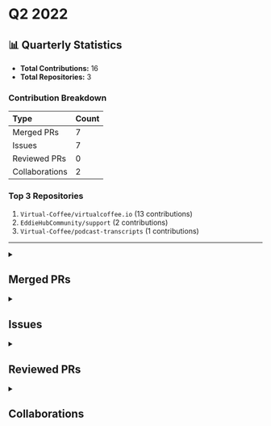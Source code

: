 # Q2 2022

## 📊 Quarterly Statistics

* **Total Contributions:** 16
* **Total Repositories:** 3

### Contribution Breakdown

| Type | Count |
| :--- | :--- |
| Merged PRs | 7 |
| Issues | 7 |
| Reviewed PRs | 0 |
| Collaborations | 2 |

### Top 3 Repositories

1. `Virtual-Coffee/virtualcoffee.io` (13 contributions)
2. `EddieHubCommunity/support` (2 contributions)
3. `Virtual-Coffee/podcast-transcripts` (1 contributions)

---

<details>
  <summary><h2>Merged PRs</h2></summary>
<table style='width:100%; table-layout:fixed;'>
  <thead>
    <tr>
      <th style='width:5%;'>No.</th>
      <th style='width:20%;'>Project Name</th>
      <th style='width:20%;'>Title</th>
      <th style='width:35%;'>Description</th>
      <th style='width:20%;'>Date</th>
    </tr>
  </thead>
  <tbody>
    <tr>
      <td>1.</td>
      <td>Virtual-Coffee/virtualcoffee.io</td>
      <td><a href='https://github.com/Virtual-Coffee/virtualcoffee.io/pull/597'>Add note to preview page on localhost in README</a></td>
      <td>## Linked Issue<br><br>Closes #596 <br><br>&lt;!--<br><br>If you have a pull request related to a current issue please link to that issue number.<br><br>That issue can be linked to the pull request by using the side panel in the Github UI or using the `#` symbol followed by the number of the associated issue.<br><br>To link a pull request to an issue to show that a fix is in progress and to automatically close the issue when someone merges the pull request, type the keyword &quot;Closes&quot; followed by a reference to the issue. For example, Closes #404 or Closes Virtual-Coffee/virtualcoffee.io/issues/404.<br><br>--&gt;<br><br>## Description<br><br>- Add a note to view a page on localhost when encountering `TimeoutError - Task timed out after 10.00 seconds`.<br><br>&lt;!--<br><br>A pull request description describes what constitutes the Pull Request and what changes you have made to the code.<br><br>It explains what you&#39;ve done, including any code changes, configuration changes, migrations included, new APIs introduced, changes made to old APIs, any new workers/crons introduced in the system, copy changes, and so on. You get the gist.<br><br>A good description informs everyone that is reaading it of the purpose of the pull request. This helps not just the current maintainers but anyone reading it now or in the future to understand your intent.<br><br>If the request is not complete but you want feedback use  Draft Pull Request option of the Pull request dropdown menu.<br><br>@mention individuals that you want to review the PR, and mention why. (“ @username I want to know what you think of this code.”)<br><br>--&gt;<br><br>## Methodology<br><br>&lt;!--<br><br>This section explains why the above changes explained were done.<br><br>Sometimes a developer feels that it&#39;s okay to write &quot;Business/Product requirement&quot; in the description. That&#39;s fine, but doing so defeats the purpose of this section.<br><br>If there is a better explanation as to why the changes were suggested, it&#39;s always good to attach a document reference link for that information.<br><br>A good &quot;Why&quot; section should explain the reasoning behind any changes.<br><br>--&gt;<br><br>## Code of Conduct<br><br>&gt; By submitting this pull request, you agree to follow our [Code of Conduct](https://virtualcoffee.io/code-of-conduct/)<br></td>
      <td>2022-06-22</td>
    </tr>
    <tr>
      <td>2.</td>
      <td>Virtual-Coffee/virtualcoffee.io</td>
      <td><a href='https://github.com/Virtual-Coffee/virtualcoffee.io/pull/590'>Add June 2022 newsletter</a></td>
      <td>## Linked Issue<br><br>Closes #589<br><br>&lt;!--<br><br>If you have a pull request related to a current issue please link to that issue number.<br><br>That issue can be linked to the pull request by using the side panel in the Github UI or using the `#` symbol followed by the number of the associated issue.<br><br>To link a pull request to an issue to show that a fix is in progress and to automatically close the issue when someone merges the pull request, type the keyword &quot;Closes&quot; followed by a reference to the issue. For example, Closes #404 or Closes Virtual-Coffee/virtualcoffee.io/issues/404.<br><br>--&gt;<br><br>## Description<br><br>- Add June 2022 newsletter.<br>- Update `newsletter.js` to add the issue to the index.<br><br>&lt;!--<br><br>A pull request description describes what constitutes the Pull Request and what changes you have made to the code.<br><br>It explains what you&#39;ve done, including any code changes, configuration changes, migrations included, new APIs introduced, changes made to old APIs, any new workers/crons introduced in the system, copy changes, and so on. You get the gist.<br><br>A good description informs everyone that is reaading it of the purpose of the pull request. This helps not just the current maintainers but anyone reading it now or in the future to understand your intent.<br><br>If the request is not complete but you want feedback use  Draft Pull Request option of the Pull request dropdown menu.<br><br>@mention individuals that you want to review the PR, and mention why. (“ @username I want to know what you think of this code.”)<br><br>--&gt;<br><br>## Methodology<br><br>&lt;!--<br><br>This section explains why the above changes explained were done.<br><br>Sometimes a developer feels that it&#39;s okay to write &quot;Business/Product requirement&quot; in the description. That&#39;s fine, but doing so defeats the purpose of this section.<br><br>If there is a better explanation as to why the changes were suggested, it&#39;s always good to attach a document reference link for that information.<br><br>A good &quot;Why&quot; section should explain the reasoning behind any changes.<br><br>--&gt;<br><br>## Code of Conduct<br><br>&gt; By submitting this pull request, you agree to follow our [Code of Conduct](https://virtualcoffee.io/code-of-conduct/)<br></td>
      <td>2022-06-07</td>
    </tr>
    <tr>
      <td>3.</td>
      <td>Virtual-Coffee/virtualcoffee.io</td>
      <td><a href='https://github.com/Virtual-Coffee/virtualcoffee.io/pull/576'>Add May 2022 newsletter</a></td>
      <td>## Linked Issue<br><br>#575 <br><br>&lt;!--<br><br>If you have a pull request related to a current issue please link to that issue number.<br><br>That issue can be linked to the pull request by using the side panel in the Github UI or using the `#` symbol followed by the number of the associated issue.<br><br>To link a pull request to an issue to show that a fix is in progress and to automatically close the issue when someone merges the pull request, type the keyword &quot;Closes&quot; followed by a reference to the issue. For example, Closes #404 or Closes Virtual-Coffee/virtualcoffee.io/issues/404.<br><br>--&gt;<br><br>## Description<br><br>- Add May 2022 newsletter to the website.<br><br>&lt;!--<br><br>A pull request description describes what constitutes the Pull Request and what changes you have made to the code.<br><br>It explains what you&#39;ve done, including any code changes, configuration changes, migrations included, new APIs introduced, changes made to old APIs, any new workers/crons introduced in the system, copy changes, and so on. You get the gist.<br><br>A good description informs everyone that is reaading it of the purpose of the pull request. This helps not just the current maintainers but anyone reading it now or in the future to understand your intent.<br><br>If the request is not complete but you want feedback use  Draft Pull Request option of the Pull request dropdown menu.<br><br>@mention individuals that you want to review the PR, and mention why. (“ @username I want to know what you think of this code.”)<br><br>--&gt;<br><br>## Methodology<br><br>&lt;!--<br><br>This section explains why the above changes explained were done.<br><br>Sometimes a developer feels that it&#39;s okay to write &quot;Business/Product requirement&quot; in the description. That&#39;s fine, but doing so defeats the purpose of this section.<br><br>If there is a better explanation as to why the changes were suggested, it&#39;s always good to attach a document reference link for that information.<br><br>A good &quot;Why&quot; section should explain the reasoning behind any changes.<br><br>--&gt;<br><br>## Code of Conduct<br><br>&gt; By submitting this pull request, you agree to follow our [Code of Conduct](https://virtualcoffee.io/code-of-conduct/)<br></td>
      <td>2022-05-10</td>
    </tr>
    <tr>
      <td>4.</td>
      <td>Virtual-Coffee/virtualcoffee.io</td>
      <td><a href='https://github.com/Virtual-Coffee/virtualcoffee.io/pull/569'>Change intro of Join Virtual Coffee section to pause new membership</a></td>
      <td>* Delete link to meetingplace<br>* Fix h2<br><br>## Linked Issue<br><br>Closes #568 <br><br>&lt;!--<br><br>If you have a pull request related to a current issue please link to that issue number.<br><br>That issue can be linked to the pull request by using the side panel in the Github UI or using the `#` symbol followed by the number of the associated issue.<br><br>To link a pull request to an issue to show that a fix is in progress and to automatically close the issue when someone merges the pull request, type the keyword &quot;Closes&quot; followed by a reference to the issue. For example, Closes #404 or Closes Virtual-Coffee/virtualcoffee.io/issues/404.<br><br>--&gt;<br><br>## Description<br><br>- Change intro to pausing membership<br>- Delete the link to meetingplace because we won&#39;t use it anymore.<br><br>&lt;!--<br><br>A pull request description describes what constitutes the Pull Request and what changes you have made to the code.<br><br>It explains what you&#39;ve done, including any code changes, configuration changes, migrations included, new APIs introduced, changes made to old APIs, any new workers/crons introduced in the system, copy changes, and so on. You get the gist.<br><br>A good description informs everyone that is reaading it of the purpose of the pull request. This helps not just the current maintainers but anyone reading it now or in the future to understand your intent.<br><br>If the request is not complete but you want feedback use  Draft Pull Request option of the Pull request dropdown menu.<br><br>@mention individuals that you want to review the PR, and mention why. (“ @username I want to know what you think of this code.”)<br><br>--&gt;<br><br>## Methodology<br><br>&lt;!--<br><br>This section explains why the above changes explained were done.<br><br>Sometimes a developer feels that it&#39;s okay to write &quot;Business/Product requirement&quot; in the description. That&#39;s fine, but doing so defeats the purpose of this section.<br><br>If there is a better explanation as to why the changes were suggested, it&#39;s always good to attach a document reference link for that information.<br><br>A good &quot;Why&quot; section should explain the reasoning behind any changes.<br><br>--&gt;<br><br>## Code of Conduct<br><br>&gt; By submitting this pull request, you agree to follow our [Code of Conduct](https://virtualcoffee.io/code-of-conduct/)<br></td>
      <td>2022-04-30</td>
    </tr>
    <tr>
      <td>5.</td>
      <td>EddieHubCommunity/support</td>
      <td><a href='https://github.com/EddieHubCommunity/support/pull/3829'>Translate snippet docs to Indonesian</a></td>
      <td>&lt;!-- If applicable, reference the issue number that this PR closes --&gt;<br>Closes #3828<br><br>#### What does this PR do?<br>- Add Indonesian translation for the snippet docs.<br><br>#### Description of the task to be completed?<br><br>#### How can this be manually tested?<br><br>#### Any background context you want to provide?<br><br>#### Is there any relevant issue to this PR?<br>#3828 <br><br>#### Screenshots (if appropriate)<br><br>#### Questions<br></td>
      <td>2022-04-10</td>
    </tr>
    <tr>
      <td>6.</td>
      <td>Virtual-Coffee/virtualcoffee.io</td>
      <td><a href='https://github.com/Virtual-Coffee/virtualcoffee.io/pull/552'>Add April 2022 newsletter</a></td>
      <td>## Linked Issue<br><br>Closes #551<br><br>&lt;!--<br><br>If you have a pull request related to a current issue please link to that issue number.<br><br>That issue can be linked to the pull request by using the side panel in the Github UI or using the `#` symbol followed by the number of the associated issue.<br><br>To link a pull request to an issue to show that a fix is in progress and to automatically close the issue when someone merges the pull request, type the keyword &quot;Closes&quot; followed by a reference to the issue. For example, Closes #404 or Closes Virtual-Coffee/virtualcoffee.io/issues/404.<br><br>--&gt;<br><br>## Description<br><br>- Add April 2022 newsletter to the website.<br><br>&lt;!--<br><br>A pull request description describes what constitutes the Pull Request and what changes you have made to the code.<br><br>It explains what you&#39;ve done, including any code changes, configuration changes, migrations included, new APIs introduced, changes made to old APIs, any new workers/crons introduced in the system, copy changes, and so on. You get the gist.<br><br>A good description informs everyone that is reaading it of the purpose of the pull request. This helps not just the current maintainers but anyone reading it now or in the future to understand your intent.<br><br>If the request is not complete but you want feedback use  Draft Pull Request option of the Pull request dropdown menu.<br><br>@mention individuals that you want to review the PR, and mention why. (“ @username I want to know what you think of this code.”)<br><br>--&gt;<br><br>## Methodology<br><br>&lt;!--<br><br>This section explains why the above changes explained were done.<br><br>Sometimes a developer feels that it&#39;s okay to write &quot;Business/Product requirement&quot; in the description. That&#39;s fine, but doing so defeats the purpose of this section.<br><br>If there is a better explanation as to why the changes were suggested, it&#39;s always good to attach a document reference link for that information.<br><br>A good &quot;Why&quot; section should explain the reasoning behind any changes.<br><br>--&gt;<br><br>## Code of Conduct<br><br>&gt; By submitting this pull request, you agree to follow our [Code of Conduct](https://virtualcoffee.io/code-of-conduct/)<br></td>
      <td>2022-04-05</td>
    </tr>
    <tr>
      <td>7.</td>
      <td>Virtual-Coffee/virtualcoffee.io</td>
      <td><a href='https://github.com/Virtual-Coffee/virtualcoffee.io/pull/549'>Add a guide to ask questions to the website</a></td>
      <td>## Linked Issue<br><br>#417 <br><br>&lt;!--<br><br>If you have a pull request related to a current issue please link to that issue number.<br><br>That issue can be linked to the pull request by using the side panel in the Github UI or using the `#` symbol followed by the number of the associated issue.<br><br>To link a pull request to an issue to show that a fix is in progress and to automatically close the issue when someone merges the pull request, type the keyword &quot;Closes&quot; followed by a reference to the issue. For example, Closes #404 or Closes Virtual-Coffee/virtualcoffee.io/issues/404.<br><br>--&gt;<br><br>## Description<br><br>- Add a guide to asking questions for our members.<br>- Add svgs for the guide.<br><br>&lt;!--<br><br>A pull request description describes what constitutes the Pull Request and what changes you have made to the code.<br><br>It explains what you&#39;ve done, including any code changes, configuration changes, migrations included, new APIs introduced, changes made to old APIs, any new workers/crons introduced in the system, copy changes, and so on. You get the gist.<br><br>A good description informs everyone that is reaading it of the purpose of the pull request. This helps not just the current maintainers but anyone reading it now or in the future to understand your intent.<br><br>If the request is not complete but you want feedback use  Draft Pull Request option of the Pull request dropdown menu.<br><br>@mention individuals that you want to review the PR, and mention why. (“ @username I want to know what you think of this code.”)<br><br>--&gt;<br><br>## Methodology<br><br>&lt;!--<br><br>This section explains why the above changes explained were done.<br><br>Sometimes a developer feels that it&#39;s okay to write &quot;Business/Product requirement&quot; in the description. That&#39;s fine, but doing so defeats the purpose of this section.<br><br>If there is a better explanation as to why the changes were suggested, it&#39;s always good to attach a document reference link for that information.<br><br>A good &quot;Why&quot; section should explain the reasoning behind any changes.<br><br>--&gt;<br><br>## Code of Conduct<br><br>&gt; By submitting this pull request, you agree to follow our [Code of Conduct](https://virtualcoffee.io/code-of-conduct/)<br></td>
      <td>2022-04-02</td>
    </tr>
  </tbody>
</table>
</details>

<details>
  <summary><h2>Issues</h2></summary>
<table style='width:100%; table-layout:fixed;'>
  <thead>
    <tr>
      <th style='width:5%;'>No.</th>
      <th style='width:20%;'>Project Name</th>
      <th style='width:20%;'>Title</th>
      <th style='width:35%;'>Description</th>
      <th style='width:20%;'>Date</th>
    </tr>
  </thead>
  <tbody>
    <tr>
      <td>1.</td>
      <td>Virtual-Coffee/virtualcoffee.io</td>
      <td><a href='https://github.com/Virtual-Coffee/virtualcoffee.io/issues/596'>Add guide/note on how to preview page on localhost when receiving TimeoutError</a></td>
      <td>### Is there an existing issue for this?<br><br>- [X] I have searched the existing issues<br><br>### Context for documentation change<br><br>Every time I run `yarn dev`, I get a `TimeoutError - Task timed out after 10.00 seconds` message.<br>Depending on the computer&#39;s speed, I believe some of us encounter the same error.<br>However, we can get around it by adding the path to the targeted page to the localhost after the server runs.<br><br>### Proposed solution<br><br>Add a note about adding the path to the `yarn dev` section at `README.md`. <br><br>### Resources that can help<br><br>_No response_<br><br>### Collaborators<br><br>_No response_<br><br>### Code of Conduct<br><br>- [X] I&#39;ve read the Code of Conduct and understand my responsibilities as a member of the Virtual Coffee community</td>
      <td>2022-06-22</td>
    </tr>
    <tr>
      <td>2.</td>
      <td>Virtual-Coffee/virtualcoffee.io</td>
      <td><a href='https://github.com/Virtual-Coffee/virtualcoffee.io/issues/589'>Add June 2022 newsletter to site</a></td>
      <td>## Issue Context<br><br>Every month, we try to get the newsletter up on the site within a week of emailing it. Currently, we&#39;re moving them over &quot;by hand.&quot;<br><br>## Steps to update<br><br>In the code base, navigate to `src &gt; newsletter &gt; issues` and create a new file `2022-06.jsx`.<br>You can look at the existing newsletters ( `src &gt; newsletter &gt; issues`) as a template.<br><br>Make sure to add it to the index by following the steps in [Newsletters section in our README](https://github.com/Virtual-Coffee/virtualcoffee.io#newsletters) and update the content accordingly based on our email newsletter.<br><br>If you have questions, please let us know. We&#39;re up for pairing if anyone wants to walk through this!</td>
      <td>2022-06-07</td>
    </tr>
    <tr>
      <td>3.</td>
      <td>Virtual-Coffee/virtualcoffee.io</td>
      <td><a href='https://github.com/Virtual-Coffee/virtualcoffee.io/issues/583'>Add developer resources page into member resources </a></td>
      <td>### Is there an existing issue for this?<br><br>- [X] I have searched the existing issues<br><br>### Context for documentation change<br><br>We get recurring questions that have been answered. And we also received valuable resources from our members in our Slack channels.<br><br>### Proposed solution<br><br>Create a page—like &quot;Developer Resources&quot;—to compile the resources that both members and non-members can consume.<br>We can include this page in the Member Resources.<br><br>### Resources that can help<br><br>_No response_<br><br>### Collaborators<br><br>_No response_<br><br>### Code of Conduct<br><br>- [X] I&#39;ve read the Code of Conduct and understand my responsibilities as a member of the Virtual Coffee community</td>
      <td>2022-05-21</td>
    </tr>
    <tr>
      <td>4.</td>
      <td>Virtual-Coffee/virtualcoffee.io</td>
      <td><a href='https://github.com/Virtual-Coffee/virtualcoffee.io/issues/575'>Add May 2022 newsletter to site</a></td>
      <td>## Issue Context<br><br>Every month, we try to get the newsletter up on the site within a week of sending it out. Currently, we&#39;re moving them over &quot;by hand.&quot;<br><br>## Steps to update<br><br>In the code base, navigate to `src &gt; newsletter &gt; issues` and create a new file `2022-05.jsx`.<br>You can look at the existing newsletters ( `src &gt; newsletter &gt; issues`) as a kind of template.<br><br>Make sure to add it to the index by following the steps in [Newsletters section in our README](https://github.com/Virtual-Coffee/virtualcoffee.io#newsletters) and update the content accordingly based on our email newsletter.<br><br>If you have questions, please let us know. We&#39;re up for pairing if anyone wants to walk through this!</td>
      <td>2022-05-10</td>
    </tr>
    <tr>
      <td>5.</td>
      <td>Virtual-Coffee/virtualcoffee.io</td>
      <td><a href='https://github.com/Virtual-Coffee/virtualcoffee.io/issues/568'>Change "Join Virtual Coffee" section</a></td>
      <td>### Is there an existing issue for this?<br><br>- [X] I have searched the existing issues<br><br>### Type of Change<br><br>Edit/Clarification on existing content<br><br>### URL of existing page<br><br>https://virtualcoffee.io/resources/virtual-coffee/join-virtual-coffee<br><br>### Context for content change<br><br>As we are pausing our membership for Virtual Coffee, we need to update the page.<br><br>### Proposed solution<br><br>There are a couple of ways that I can propose:<br>- Change the content of the [How can I join Virtual Coffee?](https://virtualcoffee.io/resources/virtual-coffee/join-virtual-coffee#how-can-i-join-virtual-coffee) section into some sort of announcement like &quot;We are currently pausing our membership ...&quot; and leave the rest of the sections as it is.<br>- Create a new file with an announcement of pausing the membership and provide links to our Guide To Virtual Coffee for members as a sneak peek for non-members, along with our newsletter, Twitter, and email for the public to keep in touch with us.  <br><br>### Resources that can help<br><br>_No response_<br><br>### Collaborators<br><br>@danieltott & @BekahHW, any thoughts?<br><br>I will take this issue after confirmation and get assigned to me.<br>Thank you 😊<br><br>### Code of Conduct<br><br>- [X] I&#39;ve read the Code of Conduct and understand my responsibilities as a member of the Virtual Coffee community</td>
      <td>2022-04-25</td>
    </tr>
    <tr>
      <td>6.</td>
      <td>EddieHubCommunity/support</td>
      <td><a href='https://github.com/EddieHubCommunity/support/issues/3828'>[FEATURE REQUEST] Translate snippet docs to Indonesian</a></td>
      <td>### Description of feature request, idea<br><br>To make PR review snippets more inclusive by having multiple languages.<br><br>### Add (multiple) screenshot links (if applicable)<br><br>_No response_<br><br>### Add any other context about the feature request here<br><br>_No response_</td>
      <td>2022-04-10</td>
    </tr>
    <tr>
      <td>7.</td>
      <td>Virtual-Coffee/virtualcoffee.io</td>
      <td><a href='https://github.com/Virtual-Coffee/virtualcoffee.io/issues/551'>Add April 2022 newsletter to site</a></td>
      <td>## Issue Context<br>Every month, we try to get the newsletter up on the site within a week of sending it out. Currently, we&#39;re moving them over &quot;by hand.&quot;<br><br>You can look at the existing newsletters ( src &gt; newsletter &gt; issues) as a kind of template. The sections are all the same. The content needs to be updated, and sometimes that changes the way things look, for example, your list may have fewer items.<br><br>## Steps to update<br>You can look at the existing newsletters ( src &gt; newsletter &gt; issues) as a kind of template. The sections are all the same. The content needs to be updated, and sometimes that changes the way things look, for example, your list may have fewer items.<br><br>In the code base, navigate to src &gt; newsletter &gt; issues and create a new file 2022-04.njk<br>Add the latest issue using the format from the past issues.<br>If you have questions, please let us know. We&#39;re up for pairing if anyone wants to walk through this!</td>
      <td>2022-04-05</td>
    </tr>
  </tbody>
</table>
</details>

<details>
  <summary><h2>Reviewed PRs</h2></summary>
No contribution in this quarter.
</details>

<details>
  <summary><h2>Collaborations</h2></summary>
<table style='width:100%; table-layout:fixed;'>
  <thead>
    <tr>
      <th style='width:5%;'>No.</th>
      <th style='width:20%;'>Project Name</th>
      <th style='width:20%;'>Title</th>
      <th style='width:35%;'>Description</th>
      <th style='width:20%;'>Date</th>
    </tr>
  </thead>
  <tbody>
    <tr>
      <td>1.</td>
      <td>Virtual-Coffee/podcast-transcripts</td>
      <td><a href='https://github.com/Virtual-Coffee/podcast-transcripts/issues/14'>Fix up SRT issue with episode 1/4</a></td>
      <td>Hey @adiati98 !<br><br>I tried uploading Vic&#39;s episode and got an error.<br><br>So I see two issues going on here:<br><br>One is that we need the time codes to have milliseconds - that&#39;s the value after the comma:<br><br>https://github.com/adiati98/podcast-transcripts/blob/587681af4c7090b02182f66b478152fc9f8f3eef/episodes/1_4.srt#L1436<br><br>So on this line, it should be `00:17:29,012 --&gt; 00:17:30,245`<br><br>I don&#39;t think we need those to be accurate - I&#39;d be fine with you adding `000` to them.<br><br>There was also one line that was missing a `--&gt;`.<br><br>I&#39;ve got these fixed up, I just wanted to let you know 😄 </td>
      <td>2022-05-18</td>
    </tr>
    <tr>
      <td>2.</td>
      <td>Virtual-Coffee/virtualcoffee.io</td>
      <td><a href='https://github.com/Virtual-Coffee/virtualcoffee.io/issues/417'>How to ask for help with code Member Resource</a></td>
      <td>### Issue Context<br><br>We now have a [Member Resources section](https://virtualcoffee.io/resources/) on the site. This would be a great place to add two things: a developer Resources page that links to a section on how to ask for help with your code. <br><br>### Proposed solution<br>- [ ] Add a new folder in resources called `dev`<br>- [ ] In that folder add an index.md file for `Developer Resources`. (You can check the [virtual-coffee index](https://github.com/Virtual-Coffee/virtualcoffee.io/blob/main/src/resources/virtual-coffee/index.md) for an idea of how to do it with updated content for this section.<br>- [ ] Add a `Guide to Asking Questions about Your Code` page called `coding-questions-guide.md`. You can look at [the guide to VC](https://github.com/Virtual-Coffee/virtualcoffee.io/blob/main/src/resources/virtual-coffee/guide-to-vc.md) as an example.<br>     - Use the replies to [discussion 409](https://github.com/Virtual-Coffee/virtualcoffee.io/discussions/409), to create the guide.<br>     - Sections should include `Before asking for help`, `When asking for help`, `Specific to Virtual Coffee`. (Feel free to retitle those, but the content should reflect that, unless you have suggestions for a different organization.<br></td>
      <td>2022-04-08</td>
    </tr>
  </tbody>
</table>
</details>

